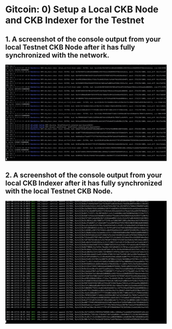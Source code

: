 # Gitcoin: 0) Setup a Local CKB Node and CKB Indexer for the Testnet 



## 1. A screenshot of the console output from your local Testnet CKB Node after it has fully synchronized with the network.

![](1.png)

## 2. A screenshot of the console output from your local CKB Indexer after it has fully synchronized with the local Testnet CKB Node.


![](2.png)

